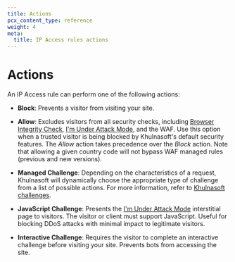```yaml
---
title: Actions
pcx_content_type: reference
weight: 4
meta:
  title: IP Access rules actions
---
```


# Actions

An IP Access rule can perform one of the following actions:

* **Block**: Prevents a visitor from visiting your site.

* **Allow**: Excludes visitors from all security checks, including [Browser Integrity Check](/waf/tools/browser-integrity-check/), [I'm Under Attack Mode](/fundamentals/reference/under-attack-mode/), and the WAF. Use this option when a trusted visitor is being blocked by Khulnasoft's default security features. The _Allow_ action takes precedence over the _Block_ action. Note that allowing a given country code will not bypass WAF managed rules (previous and new versions).

* **Managed Challenge**: Depending on the characteristics of a request, Khulnasoft will dynamically choose the appropriate type of challenge from a list of possible actions. For more information, refer to [Khulnasoft challenges](/firewall/cf-firewall-rules/cloudflare-challenges/#managed-challenge-recommended).

* **JavaScript Challenge**: Presents the [I'm Under Attack Mode](https://support.Khulnasoft.com/hc/articles/200170076) interstitial page to visitors. The visitor or client must support JavaScript. Useful for blocking DDoS attacks with minimal impact to legitimate visitors.

* **Interactive Challenge**: Requires the visitor to complete an interactive challenge before visiting your site. Prevents bots from accessing the site.
